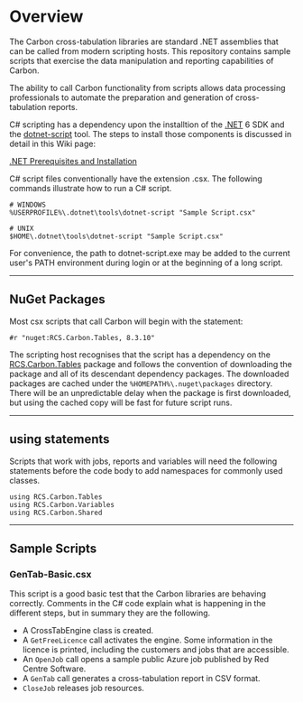 # Overview

The Carbon cross-tabulation libraries are standard .NET assemblies that can be called from modern scripting hosts. This repository contains sample scripts that exercise the data manipulation and reporting capabilities of Carbon.

The ability to call Carbon functionality from scripts allows data processing professionals to automate the preparation and generation of cross-tabulation reports.

C# scripting has a dependency upon the installtion of the [.NET][net] 6 SDK and the [dotnet-script][script] tool. The steps to install those components is discussed in detail in this Wiki page:

[.NET Prerequisites and Installation][prereq]

C# script files conventionally have the extension .csx. The following commands illustrate how to run a C# script.

```
# WINDOWS
%USERPROFILE%\.dotnet\tools\dotnet-script "Sample Script.csx"
```

```
# UNIX
$HOME\.dotnet\tools\dotnet-script "Sample Script.csx"
```

For convenience, the path to dotnet-script.exe may be added to the current user's PATH environment during login or at the beginning of a long script.

---

## NuGet Packages

Most csx scripts that call Carbon will begin with the statement:

```
#r "nuget:RCS.Carbon.Tables, 8.3.10"
```

The scripting host recognises that the script has a dependency on the [RCS.Carbon.Tables][nugtab] package and follows the convention of downloading the package and all of its descendant dependency packages. The downloaded packages are cached under the `%HOMEPATH%\.nuget\packages` directory. There will be an unpredictable delay when the package is first downloaded, but using the cached copy will be fast for future script runs.

---

## using statements

Scripts that work with jobs, reports and variables will need the following statements before the code body to add namespaces for commonly used classes.

```
using RCS.Carbon.Tables
using RCS.Carbon.Variables
using RCS.Carbon.Shared
```

---

## Sample Scripts

### GenTab-Basic.csx

This script is a good basic test that the Carbon libraries are behaving correctly. Comments in the C# code explain what is happening in the different steps, but in summary they are the following.

- A CrossTabEngine class is created.
- A `GetFreeLicence` call activates the engine. Some information in the licence is printed, including the customers and jobs that are accessible.
- An `OpenJob` call opens a sample public Azure job published by Red Centre Software.
- A `GenTab` call generates a cross-tabulation report in CSV format.
- `CloseJob` releases job resources.


[nugtab]: https://www.nuget.org/packages/RCS.Carbon.Tables/
[prereq]: https://github.com/redcentre/Documentation/wiki/.NET-Prerequisites-and-Installation
[net]: https://en.wikipedia.org/wiki/.NET
[script]: https://github.com/dotnet-script/dotnet-script
